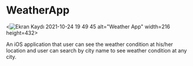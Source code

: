 # WeatherApp

<![Ekran Kaydı 2021-10-24 19 49 45](https://user-images.githubusercontent.com/90274680/138604400-ccbef027-2d90-419f-8d12-dba875d105c4.gif) alt="Weather App" width=216 height=432>

An iOS application that user can see the weather condition at his/her location and user can search by city name to see weather condition at any city.
